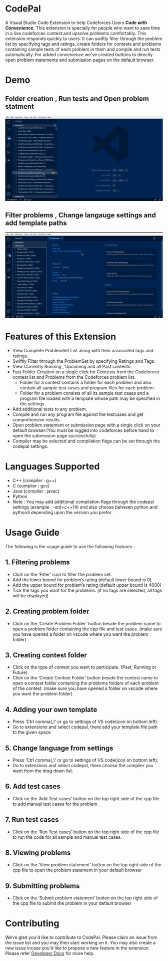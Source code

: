 # CodePal 
A Visual Studio Code Extension to help Codeforces Users ***Code with Convenience.*** This extension is specially for people who want to save time in a live codeforces contest and upsolve problems comfortably. This extension responds quickly to users. It can swiftly filter through the problem list by specifying tags and ratings, create folders for contests and problems containing sample tests of each problem in them and compile and run tests automatically. For added convenience we've created buttons to directly open problem statements and submission pages on the default browser. 

# Demo
## Folder creation , Run tests and Open problem statment
![Promo1](GIFS/FoldersSubmission.gif)

## Filter problems , Change langauge settings and add template paths
![Promo2](GIFS/Settings_filters.gif)

# Features of this Extension

- View Complete ProblemSet List along with their associated tags and ratings. 
- Swiftly Filter through the ProblemSet by specifying Ratings and Tags.
- View Currently Running , Upcoming and all Past contests. 
- Fast Folder Creation on a single click for Contests from the Codeforces contest list and Problems from the Codeforces problem list.
  - Folder for a contest contains a folder for each problem and also contain all sample test cases and program files for each problem.
  - Folder for a problem consists of all its sample test cases and a program file loaded with a template whose path may be specified in the settings.
- Add additional tests to any problem.
- Compile and run any program file against the testcases and get comprehensive results.
- Open problem statement or submission page with a single click on your default browser.(You must be logged into codeforces before hand to open the submission page successfully)
- Compiler may be selected and compilation flags can be set through the codepal settings. 


# Languages Supported
- C++ (compiler : g++)
- C (compiler : gcc)
- Java (compiler : javac)
- Python 
- Note : You may add additional compilation flags through the codepal settings (example : -std=c++14) and also choose between python and python3 depending upon the version you prefer.

# Usage Guide 
The following is the usage guide to use the following features : 

## 1. Filtering problems
- Click on the ‘Filter’ icon to filter the problem set.
- Add the lower bound for problem’s rating (default lower bound is 0)
- Add the upper bound for problem’s rating (default upper bound is 4000)
- Tick the tags you want for the problems. (if no tags are selected, all tags will be 
displayed)

## 2. Creating problem folder
- Click on the ‘Create Problem Folder’ button beside the problem name to open a problem folder containing the cpp file and test cases. (make sure you have opened a folder on vscode where you want the problem folder)

## 3. Creating contest folder
- Click on the type of contest you want to participate. (Past, Running or Future)
- Click on the ‘Create Contest Folder’ button beside the contest name to open a contest folder containing the problems folders of each problem of the contest. (make sure you have opened a folder on vscode where you want the problem folder)

## 4. Adding your own template
- Press ‘Ctrl comma(,)’ or go to settings of VS code(icon on bottom left).
- Go to extensions and select codepal, there add your template file path to the given space

## 5. Change language from settings
- Press ‘Ctrl comma(,)’ or go to settings of VS code(icon on bottom left).
- Go to extensions and select codepal, there choose the compiler you want from the drag down list.

## 6. Add test cases
- Click on the ‘Add Test cases’ button on the top right side of the cpp file to add manual test cases for the problem.

## 7. Run test cases
- Click on the ‘Run Test cases’ button on the top right side of the cpp file to run the code for all sample and manual test cases.

## 8. Viewing problems
- Click on the ‘View problem statement’ button on the top right side of the cpp file to open the problem statement in your default browser

## 9. Submitting problems
- Click on the ‘Submit problem statement’ button on the top right side of the cpp file to submit the problem in your default browser


# Contributing 
We're glad you'd like to contribute to CodePal. Please claim an issue from the issue list and you may then start working on it. You may also create a new issue incase you'd like to propose a new feature in the extension. Please refer [Developer Docs](CONTRIBUTING.md) for more help.









